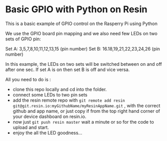 # Basic GPIO with Python on Resin
This is a basic example of GPIO control on the Rasperry Pi using Python

We use the GPIO board pin mapping and we also need few LEDs on two sets of GPIO pin:

Set A: 3,5,7,8,10,11,12,13,15 (pin number)
Set B: 16.18,19,21,22,23,24,26 (pin number)

In this example, the LEDs on two sets will be switched between on and off after one sec. If set A is on then set B is off and vice versa.

All you need to do is :

* clone this repo locally  and cd into the folder.
* connect some LEDs to two pin sets
* add the resin remote repo with `git remote add resin git@git.resin.io:myGithubName/myResinAppName.git` , with the correct github and app name, or just copy if from the top right hand corner of your device dashboard on resin.io.
* now just `git push resin master` wait a minute or so for the code to upload and start.
* enjoy the all the LED goodness...
